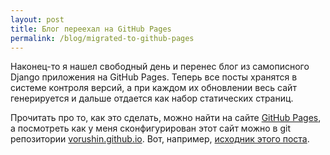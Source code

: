 ```yaml
---
layout: post
title: Блог переехал на GitHub Pages
permalink: /blog/migrated-to-github-pages
---
```

Наконец-то я нашел свободный день и перенес блог из самописного Django приложения на GitHub Pages. Теперь все посты хранятся в системе контроля версий, а при каждом их обновлении весь сайт генерируется и дальше отдается как набор статических страниц.

Прочитать про то, как это сделать, можно найти на сайте [GitHub Pages](https://pages.github.com/), а посмотреть как у меня сконфигурирован этот сайт можно в git репозитории [vorushin.github.io](https://github.com/vorushin/vorushin.github.io). Вот, например, [исходник этого поста](https://github.com/vorushin/vorushin.github.io/blob/master/_posts/2014-07-13-migrated-to-github-pages.md).